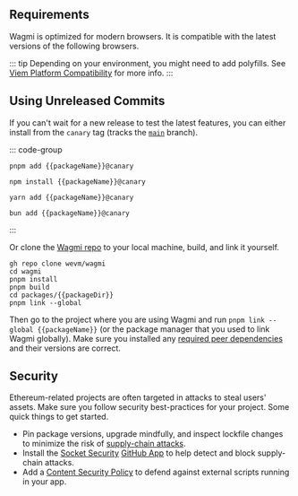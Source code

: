 <!--
<script setup>
import Browsers from '../components/Browsers.vue'
const docsPath = 'react'
const packageDir = 'react'
const packageName = 'wagmi'
</script>
-->

## Requirements

Wagmi is optimized for modern browsers. It is compatible with the latest versions of the following browsers.

<Browsers />

::: tip
Depending on your environment, you might need to add polyfills. See [Viem Platform Compatibility](https://viem.sh/docs/compatibility.html) for more info.
:::

## Using Unreleased Commits

If you can't wait for a new release to test the latest features, you can either install from the `canary` tag (tracks the [`main`](https://github.com/wevm/wagmi/tree/main) branch).

::: code-group
```bash-vue [pnpm]
pnpm add {{packageName}}@canary
```

```bash-vue [npm]
npm install {{packageName}}@canary
```

```bash-vue [yarn]
yarn add {{packageName}}@canary
```

```bash-vue [bun]
bun add {{packageName}}@canary
```
:::

Or clone the [Wagmi repo](https://github.com/wevm/wagmi) to your local machine, build, and link it yourself.

```bash-vue
gh repo clone wevm/wagmi
cd wagmi
pnpm install
pnpm build
cd packages/{{packageDir}}
pnpm link --global
```

Then go to the project where you are using Wagmi and run `pnpm link --global {{packageName}}` (or the package manager that you used to link Wagmi globally). Make sure you installed any [required peer dependencies](#package-manager) and their versions are correct.

## Security

Ethereum-related projects are often targeted in attacks to steal users' assets. Make sure you follow security best-practices for your project. Some quick things to get started.

- Pin package versions, upgrade mindfully, and inspect lockfile changes to minimize the risk of [supply-chain attacks](https://nodejs.org/en/guides/security/#supply-chain-attacks).
- Install the [Socket Security](https://socket.dev) [GitHub App](https://github.com/apps/socket-security) to help detect and block supply-chain attacks.
- Add a [Content Security Policy](https://cheatsheetseries.owasp.org/cheatsheets/Content_Security_Policy_Cheat_Sheet.html) to defend against external scripts running in your app.
